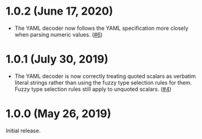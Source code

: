 # 1.0.2 (June 17, 2020)

* The YAML decoder now follows the YAML specification more closely when parsing
  numeric values.
  ([#6](https://github.com/zclconf/go-cty-yaml/pull/6))

# 1.0.1 (July 30, 2019)

* The YAML decoder is now correctly treating quoted scalars as verbatim literal
  strings rather than using the fuzzy type selection rules for them. Fuzzy
  type selection rules still apply to unquoted scalars.
  ([#4](https://github.com/zclconf/go-cty-yaml/pull/4))

# 1.0.0 (May 26, 2019)

Initial release.
